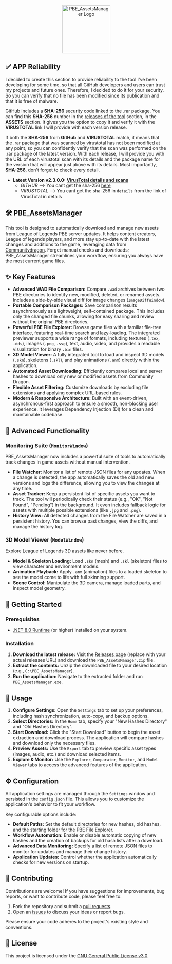 <div align="center">
  <img src="https://github.com/Neinndall/PBE_AssetsManager/blob/main/PBE_AssetsManager/Resources/img/full_logo.ico" alt="PBE_AssetsManager Logo" width="150">
</div>

## ✅ APP Reliability
I decided to create this section to provide reliability to the tool I've been developing for some time, so that all GitHub developers and users can trust my projects and future ones. Therefore, I decided to do it for your security. So you can verify that no file has been modified since its publication and that it is free of malware.

GitHub includes a **SHA-256** security code linked to the .rar package. You can find this **SHA-256** number in the [releases of the tool](https://github.com/Neinndall/PBE_AssetsManager/releases) section, in the **ASSETS** section. It gives you the option to copy it and verify it with the **VIRUSTOTAL** link I will provide with each version release.

If both the **SHA-256** from **GitHub** and **VIRUSTOTAL** match, it means that the .rar package that was scanned by virustotal has not been modified at any point, so you can confidently verify that the scan was performed on the .rar package of the latest version. With each release, I will provide you with the URL of each virustotal scan with its details and the package name for the version that will appear just above with its details. Most importantly, **SHA-256**, don't forget to check every detail.

*   **Latest Version v2.3.0.0:** **[VirusTotal details and scans](https://www.virustotal.com/gui/file/26c66289016a37ae3500d06e71aee48531927c4f9c02e42c7b13c78ccdeec27d/details)** 
     *   *GITHUB* --> You cant get the sha-256 [here](https://github.com/Neinndall/PBE_AssetsManager/releases)
     *   *VIRUSTOTAL* --> You cant get the sha-256 in `details` from the link of VirusTotal in details

## 🛠️ PBE_AssetsManager

This tool is designed to automatically download and manage new assets from League of Legends PBE server updates. It helps content creators, League of legends players, and more stay up-to-date with the latest changes and additions to the game, leveraging data from [Communitydragon](https://raw.communitydragon.org/). Forget manual checks and downloads; PBE_AssetsManager streamlines your workflow, ensuring you always have the most current game files.

## ✨ Key Features

*   **Advanced WAD File Comparison:** Compare `.wad` archives between two PBE directories to identify new, modified, deleted, or renamed assets. Includes a side-by-side visual diff for image changes (`ImageDiffWindow`).
*   **Portable Comparison Packages:** Save comparison results asynchronously as a lightweight, self-contained package. This includes only the changed file chunks, allowing for easy sharing and review without the original PBE directories.
*   **Powerful PBE File Explorer:** Browse game files with a familiar file-tree interface, featuring real-time search and lazy-loading. The integrated previewer supports a wide range of formats, including textures (`.tex`, `.dds`), images (`.png`, `.svg`), text, audio, video, and provides a readable visualization for binary `.bin` files.
*   **3D Model Viewer:** A fully integrated tool to load and inspect 3D models (`.skn`), skeletons (`.skl`), and play animations (`.anm`) directly within the application.
*   **Automated Asset Downloading:** Efficiently compares local and server hashes to download only new or modified assets from Community Dragon.
*   **Flexible Asset Filtering:** Customize downloads by excluding file extensions and applying complex URL-based rules.
*   **Modern & Responsive Architecture:** Built with an event-driven, asynchronous-first approach to ensure a smooth, non-blocking user experience. It leverages Dependency Injection (DI) for a clean and maintainable codebase.

## 🦾 Advanced Functionality

### Monitoring Suite (`MonitorWindow`)

PBE_AssetsManager now includes a powerful suite of tools to automatically track changes in game assets without manual intervention.

*   **File Watcher:** Monitor a list of remote JSON files for any updates. When a change is detected, the app automatically saves the old and new versions and logs the difference, allowing you to view the changes at any time.
*   **Asset Tracker:** Keep a persistent list of specific assets you want to track. The tool will periodically check their status (e.g., "OK", "Not Found", "Pending") in the background. It even includes fallback logic for assets with multiple possible extensions (like `.jpg` and `.png`).
*   **History View:** All detected changes from the File Watcher are saved in a persistent history. You can browse past changes, view the diffs, and manage the history log.

### 3D Model Viewer (`ModelWindow`)

Explore League of Legends 3D assets like never before.

*   **Model & Skeleton Loading:** Load `.skn` (mesh) and `.skl` (skeleton) files to view character and environment models.
*   **Animation Playback:** Apply `.anm` (animation) files to a loaded skeleton to see the model come to life with full skinning support.
*   **Scene Control:** Manipulate the 3D camera, manage loaded parts, and inspect model geometry.

## 🚀 Getting Started

### Prerequisites

*   [.NET 8.0 Runtime](https://dotnet.microsoft.com/en-us/download/dotnet/thank-you/runtime-desktop-8.0.8-windows-x64-installer) (or higher) installed on your system.

### Installation

1.  **Download the latest release:** Visit the [Releases page](https://github.com/Neinndall/PBE_AssetsManager/releases) (replace with your actual releases URL) and download the `PBE_AssetsManager.zip` file.
2.  **Extract the contents:** Unzip the downloaded file to your desired location (e.g., `C:\PBE_AssetsManager`).
3.  **Run the application:** Navigate to the extracted folder and run `PBE_AssetsManager.exe`.

## 📖 Usage

1.  **Configure Settings:** Open the `Settings` tab to set up your preferences, including hash synchronization, auto-copy, and backup options.
2.  **Select Directories:** In the `Home` tab, specify your "New Hashes Directory" and "Old Hashes Directory".
3.  **Start Download:** Click the "Start Download" button to begin the asset extraction and download process. The application will compare hashes and download only the necessary files.
4.  **Preview Assets:** Use the `Export` tab to preview specific asset types (images, audio, etc.) and download selected items.
5.  **Explore & Monitor:** Use the `Explorer`, `Comparator`, `Monitor`, and `Model Viewer` tabs to access the advanced features of the application.

## ⚙️ Configuration

All application settings are managed through the `Settings` window and persisted in the `config.json` file. This allows you to customize the application's behavior to fit your workflow.

Key configurable options include:

*   **Default Paths:** Set the default directories for new hashes, old hashes, and the starting folder for the PBE File Explorer.
*   **Workflow Automation:** Enable or disable automatic copying of new hashes and the creation of backups for old hash lists after a download.
*   **Advanced Data Monitoring:** Specify a list of remote JSON files to monitor for updates and manage their change history.
*   **Application Updates:** Control whether the application automatically checks for new versions on startup.

## 🤝 Contributing

Contributions are welcome! If you have suggestions for improvements, bug reports, or want to contribute code, please feel free to:

1.  Fork the repository and submit a [pull requests](https://github.com/Neinndall/PBE_AssetsManager/pulls). 
2.  Open an [issues](https://github.com/Neinndall/PBE_AssetsManager/issues) to discuss your ideas or report bugs.

Please ensure your code adheres to the project's existing style and conventions.

## 📄 License

This project is licensed under the [GNU General Public License v3.0](LICENSE).
